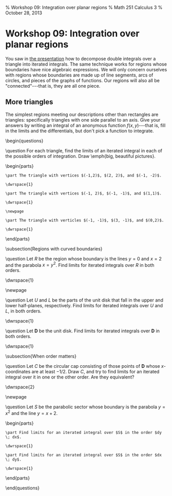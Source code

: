 % Workshop 09: Integration over planar regions
% Math 251 Calculus 3
% October 28, 2013

# Workshop 09: Integration over planar regions

You saw in [the presentation][d13] how to decompose double integrals over a triangle into iterated integrals. The same technique works for regions whose boundaries have nice algebraic expressions. We will only concern ourselves with regions whose boundaries are made up of line segments, arcs of circles, and pieces of the graphs of functions. Our regions will also all be "connected"---that is, they are all one piece.

## More triangles

The simplest regions meeting our descriptions other than rectangles are triangles: specifically triangles with one side parallel to an axis. Give your answers by writing an integral of an anonymous function $f(x,y)$---that is, fill in the limits and the differentials, but don't pick a function to integrate.

\begin{questions}

\question For each triangle, find the limits of an iterated integral in each of the possible orders of integration. Draw \emph{big, beautiful pictures}.

\begin{parts}

    \part The triangle with vertices $(-1,2)$, $(2, 2)$, and $(-1, -2)$.

    \dwrspace{1}

    \part The triangle with vertices $(-1, 2)$, $(-1, -1)$, and $(1,1)$.

    \dwrspace{1}

    \newpage

    \part The triangle with verticles $(-1, -1)$, $(3, -1)$, and $(0,2)$. 

    \dwrspace{1}

\end{parts}

\subsection{Regions with curved boundaries}

\question Let $R$ be the region whose boundary is the lines $y = 0$ and $x = 2$ and the parabola $x = y^2$. Find limits for iterated integrals over $R$ in both orders.

\dwrspace{1}

\newpage

\question Let $U$ and $L$ be the parts of the unit disk that fall in the upper and lower half-planes, respectively. Find limits for iterated integrals over $U$ and $L$, in both orders.

\dwrspace{1}

\question Let $\mathbf{D}$ be the unit disk. Find limits for iterated integrals over $\mathbf{D}$ in both orders.

\dwrspace{1}

\subsection{When order matters}

\question Let $C$ be the circular cap consisting of those points of $\mathbf{D}$ whose $x$-coordinates are at least $-1/2$. Draw $C$, and try to find limits for an iterated integral over it in one or the other order. Are  they equivalent?

\dwrspace{2}

\newpage

\question Let $S$ be the parabolic sector whose boundary is the parabola $y = x^2$ and the line $y = x + 2$. 

\begin{parts}

    \part Find limits for an iterated integral over $S$ in the order $dy \; dx$.

    \dwrspace{1}

    \part Find limits for an iterated integral over $S$ in the order $dx \; dy$.

    \dwrspace{1}

\end{parts}

\end{questions}

[d13]: ../../decks/13/Deck.pdf
